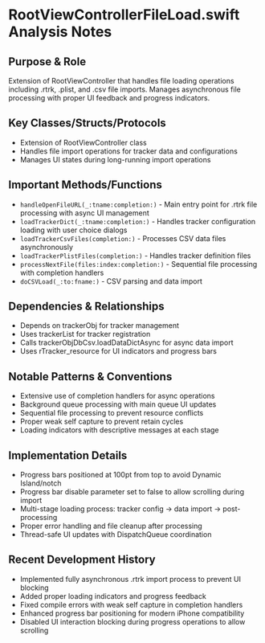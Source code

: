 # RootViewControllerFileLoad.swift Analysis Notes

## Purpose & Role
Extension of RootViewController that handles file loading operations including .rtrk, .plist, and .csv file imports. Manages asynchronous file processing with proper UI feedback and progress indicators.

## Key Classes/Structs/Protocols
- Extension of RootViewController class
- Handles file import operations for tracker data and configurations
- Manages UI states during long-running import operations

## Important Methods/Functions
- `handleOpenFileURL(_:tname:completion:)` - Main entry point for .rtrk file processing with async UI management
- `loadTrackerDict(_:tname:completion:)` - Handles tracker configuration loading with user choice dialogs
- `loadTrackerCsvFiles(completion:)` - Processes CSV data files asynchronously
- `loadTrackerPlistFiles(completion:)` - Handles tracker definition files
- `processNextFile(files:index:completion:)` - Sequential file processing with completion handlers
- `doCSVLoad(_:to:fname:)` - CSV parsing and data import

## Dependencies & Relationships
- Depends on trackerObj for tracker management
- Uses trackerList for tracker registration
- Calls trackerObjDbCsv.loadDataDictAsync for async data import
- Uses rTracker_resource for UI indicators and progress bars

## Notable Patterns & Conventions
- Extensive use of completion handlers for async operations
- Background queue processing with main queue UI updates
- Sequential file processing to prevent resource conflicts
- Proper weak self capture to prevent retain cycles
- Loading indicators with descriptive messages at each stage

## Implementation Details
- Progress bars positioned at 100pt from top to avoid Dynamic Island/notch
- Progress bar disable parameter set to false to allow scrolling during import
- Multi-stage loading process: tracker config → data import → post-processing
- Proper error handling and file cleanup after processing
- Thread-safe UI updates with DispatchQueue coordination

## Recent Development History
- Implemented fully asynchronous .rtrk import process to prevent UI blocking
- Added proper loading indicators and progress feedback
- Fixed compile errors with weak self capture in completion handlers
- Enhanced progress bar positioning for modern iPhone compatibility
- Disabled UI interaction blocking during progress operations to allow scrolling